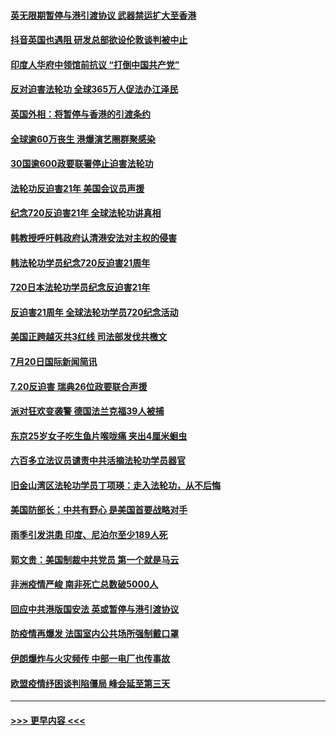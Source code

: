 #### [英无限期暂停与港引渡协议 武器禁运扩大至香港](../pages/prog202/a102898143.md?t=07210351) 
#### [抖音英国也遇阻 研发总部欲设伦敦谈判被中止](../pages/prog202/a102898102.md?t=07210351) 
#### [印度人华府中领馆前抗议 “打倒中国共产党”](../pages/prog202/a102898084.md?t=07210351) 
#### [反对迫害法轮功 全球365万人促法办江泽民](../pages/prog202/a102898031.md?t=07210351) 
#### [英国外相：将暂停与香港的引渡条约](../pages/prog202/a102898033.md?t=07210351) 
#### [全球逾60万丧生 港爆演艺圈群聚感染](../pages/prog202/a102898035.md?t=07210351) 
#### [30国逾600政要联署停止迫害法轮功](../pages/prog202/a102898055.md?t=07210351) 
#### [法轮功反迫害21年 美国会议员声援](../pages/prog202/a102898043.md?t=07210351) 
#### [纪念720反迫害21年 全球法轮功讲真相](../pages/prog202/a102898040.md?t=07210351) 
#### [韩教授呼吁韩政府认清港安法对主权的侵害](../pages/prog202/a102897982.md?t=07210351) 
#### [韩法轮功学员纪念720反迫害21周年](../pages/prog202/a102897952.md?t=07210351) 
#### [720日本法轮功学员纪念反迫害21年](../pages/prog202/a102897949.md?t=07210351) 
#### [反迫害21周年 全球法轮功学员720纪念活动](../pages/prog202/a102897467.md?t=07210351) 
#### [美国正跨越灭共3红线 司法部发伐共檄文](../pages/prog202/a102897840.md?t=07210351) 
#### [7月20日国际新闻简讯](../pages/prog202/a102897803.md?t=07210351) 
#### [7.20反迫害  瑞典26位政要联合声援](../pages/prog202/a102897805.md?t=07210351) 
#### [派对狂欢变袭警 德国法兰克福39人被捕](../pages/prog202/a102897758.md?t=07210351) 
#### [东京25岁女子吃生鱼片喉咙痛 夹出4厘米蛔虫](../pages/prog202/a102897757.md?t=07210351) 
#### [六百多立法议员谴责中共活摘法轮功学员器官](../pages/prog202/a102897743.md?t=07210351) 
#### [旧金山湾区法轮功学员丁项瑛：走入法轮功，从不后悔](../pages/prog202/a102897738.md?t=07210351) 
#### [美国防部长：中共有野心 是美国首要战略对手](../pages/prog202/a102897726.md?t=07210351) 
#### [雨季引发洪患 印度、尼泊尔至少189人死](../pages/prog202/a102897722.md?t=07210351) 
#### [郭文贵：美国制裁中共党员 第一个就是马云](../pages/prog202/a102897708.md?t=07210351) 
#### [非洲疫情严峻 南非死亡总数破5000人](../pages/prog202/a102897705.md?t=07210351) 
#### [回应中共港版国安法 英或暂停与港引渡协议](../pages/prog202/a102897605.md?t=07210351) 
#### [防疫情再爆发 法国室内公共场所强制戴口罩](../pages/prog202/a102897671.md?t=07210351) 
#### [伊朗爆炸与火灾频传 中部一电厂也传事故](../pages/prog202/a102897636.md?t=07210351) 
#### [欧盟疫情纾困谈判陷僵局 峰会延至第三天](../pages/prog202/a102897427.md?t=07210351) 

----
#### [ >>> 更早内容 <<< ](../indexes/prog202-earlier.md)
